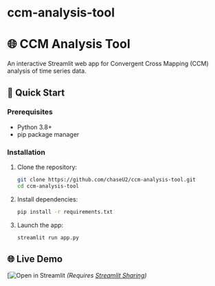 # ccm-analysis-tool

# 🌐 CCM Analysis Tool

An interactive Streamlit web app for Convergent Cross Mapping (CCM) analysis of time series data.


## 🚀 Quick Start

### Prerequisites
- Python 3.8+
- pip package manager

### Installation
1. Clone the repository:
   ```bash
   git clone https://github.com/chaseU2/ccm-analysis-tool.git
   cd ccm-analysis-tool

2. Install dependencies:
   ```bash
   pip install -r requirements.txt
   ```

3. Launch the app:
   ```bash
   streamlit run app.py
   ```

## 🌐 Live Demo
[![Open in Streamlit](https://ccmwebtool.streamlit.app/)
*(Requires [Streamlit Sharing](https://streamlit.io/sharing))*
